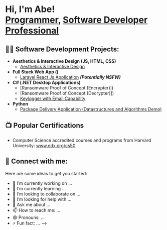 <h1>Hi, I'm Abe! <br/><a href="https://github.com/abem7787">Programmer</a>, <a href="https://www.linkedin.com/in/abraham-mirambeaux-3a1617164/">Software Developer Professional</a></h1>

<h2>👨‍💻 Software Development Projects:</h2>

- <b>Aesthetics & Interactive Design (JS, HTML, CSS)</b>
  - [Aesthetics & Interactive Design](https://github.com/abem7787/-Web-base-Interactive-Design)
- <b>Full Stack Web App ()</b>
  - [Laravel React Js Application](https://github.com/abem7787/Bbay-ProductSurvey) <b><i>(Potentially NSFW)</b></i>
- <b>C# (.NET Desktop Applications)</b>
  - [Ransomware Proof of Concept (Encrypter)])
  - [Ransomware Proof of Concept (Decrypter)])
  - [Keylogger with Email Capability]()
- <b>Python</b>
  - [Package Delivery Application (Datastructures and Algorithms Demo)]()

<h2>📺 Popular Certifications </h2>

- Computer Science accredited courses and programs from Harvard University: www.edx.org/cs50  

<h2> 🤳 Connect with me:</h2>

[instagram]: https://www.instagram.com/abem_1450/
[linkedin]: https://linkedin.com/in/abraham-mirambeaux-3a1617164

Here are some ideas to get you started:

- 🔭 I’m currently working on ...
- 🌱 I’m currently learning ...
- 👯 I’m looking to collaborate on ...
- 🤔 I’m looking for help with ...
- 💬 Ask me about ...
- 📫 How to reach me: ...
- 😄 Pronouns: ...
- ⚡ Fun fact: ...
-->

